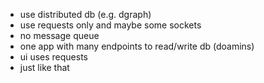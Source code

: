 
* use distributed db (e.g. dgraph)
* use requests only and maybe some sockets
* no message queue
* one app with many endpoints to read/write db (doamins)
* ui uses requests
* just like that
